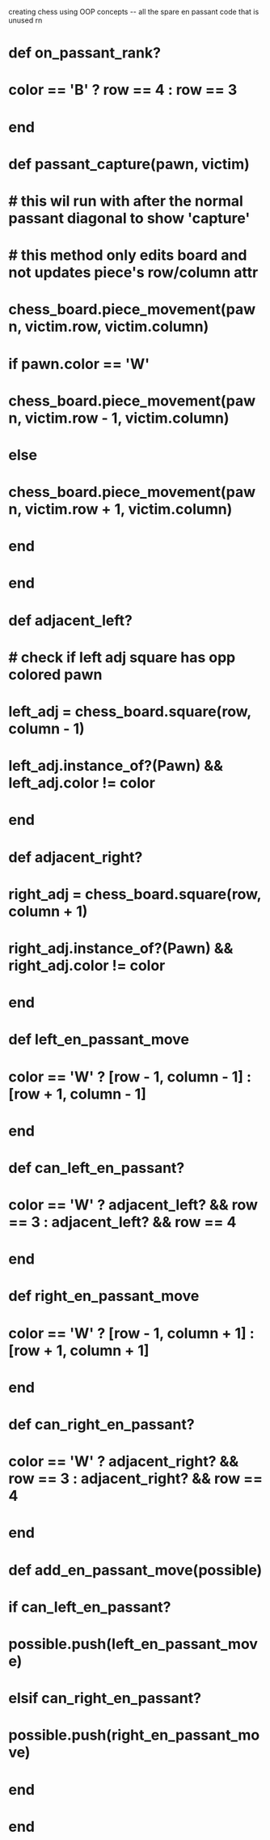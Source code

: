 creating chess using OOP concepts
-- all the spare en passant code that is unused rn

# def on_passant_rank?
  #   color == 'B' ? row == 4 : row == 3
  # end

# def passant_capture(pawn, victim)
  #   # this wil run with after the normal passant diagonal to show 'capture'
  #   # this method only edits board and not updates piece's row/column attr
  #   chess_board.piece_movement(pawn, victim.row, victim.column)
  #   if pawn.color == 'W'
  #     chess_board.piece_movement(pawn, victim.row - 1, victim.column)
  #   else
  #     chess_board.piece_movement(pawn, victim.row + 1, victim.column)
  #   end
  # end

# def adjacent_left?
  #   # check if left adj square has opp colored pawn
  #   left_adj = chess_board.square(row, column - 1)
  #   left_adj.instance_of?(Pawn) && left_adj.color != color
  # end

  # def adjacent_right?
  #   right_adj = chess_board.square(row, column + 1)
  #   right_adj.instance_of?(Pawn) && right_adj.color != color
  # end

  # def left_en_passant_move
  #   color == 'W' ? [row - 1, column - 1] : [row + 1, column - 1]
  # end

  # def can_left_en_passant?
  #   color == 'W' ? adjacent_left? && row == 3 : adjacent_left? && row == 4
  # end

  # def right_en_passant_move
  #   color == 'W' ? [row - 1, column + 1] : [row + 1, column + 1]
  # end

  # def can_right_en_passant?
  #   color == 'W' ? adjacent_right? && row == 3 : adjacent_right? && row == 4
  # end

  # def add_en_passant_move(possible)
  #   if can_left_en_passant?
  #     possible.push(left_en_passant_move)
  #   elsif can_right_en_passant?
  #     possible.push(right_en_passant_move)
  #   end
  # end
